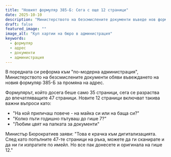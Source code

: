 ```yaml
---
title: "Новият формуляр 385-Б: Сега с още 12 страници"
date: 2025-10-10
description: "Министерството на безсмислените документи въведе нов формуляр, който изисква попълване на 47 полета за промяна на адрес"
draft: false
featured_image: ""
image_alt: "Куп хартии на бюро в администрация"
keywords:
  - формуляр
  - адрес
  - документи
  - администрация
---
```


В поредната си реформа към "по-модерна администрация", Министерството на безсмислените документи обяви въвеждането на новия формуляр 385-Б за промяна на адрес.

Формулярът, който досега беше само 35 страници, сега се разраства до впечатляващите 47 страници. Новите 12 страници включват такива важни въпроси като:

- "На кой приличаш повече - на майка си или на баща си?"
- "Колко пъти годишно пътуваш до гише 7?"
- "Любим цвят на папката за документи"

Министър Бюрократиев заяви: "Това е крачка към дигитализацията. След като попълните 47-те страници на ръка, можете да ги сканирате и да ни ги изпратите по имейл. Но все пак донесете и оригинала на гише 12."
